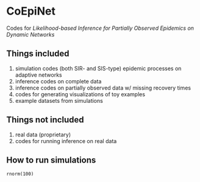 # CoEpiNet
Codes for _Likelihood-based Inference for Partially Observed Epidemics on Dynamic Networks_

## Things included
1. simulation codes (both SIR- and SIS-type) epidemic processes on adaptive networks
2. inference codes on complete data
3. inference codes on partially observed data w/ missing recovery times
4. codes for generating visualizations of toy examples
5. example datasets from simulations

## Things **not** included
1. real data (proprietary)
2. codes for running inference on real data

## How to run simulations
```{r}
rnorm(100)
```

